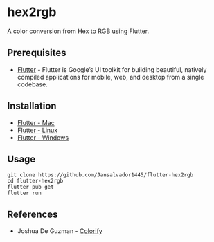 # hex2rgb

A color conversion from Hex to RGB using Flutter.

## Prerequisites
- [Flutter](https://flutter.dev) - Flutter is Google’s UI toolkit for building beautiful, natively compiled applications for mobile, web, and desktop from a single codebase.


## Installation
- [Flutter - Mac](https://flutter.dev/docs/get-started/install/macos)
- [Flutter - Linux](https://flutter.dev/docs/get-started/install/linux)
- [Flutter - Windows](https://flutter.dev/docs/get-started/install/windows)

## Usage
```
git clone https://github.com/Jansalvador1445/flutter-hex2rgb
cd flutter-hex2rgb
flutter pub get
flutter run
```

## References
- Joshua De Guzman - [Colorify](https://github.com/joshuadeguzman/colorify)
    

